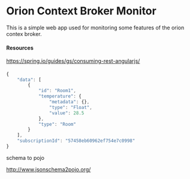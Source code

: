 # Orion Context Broker Monitor

This is a simple web app used for monitoring some features of the orion contex broker.


#### Resources
https://spring.io/guides/gs/consuming-rest-angularjs/

####
```javascript
{
	"data": [
		{
			"id": "Room1",
			"temperature": {
				"metadata": {},
				"type": "Float",
				"value": 28.5
			},
			"type": "Room"
		}
	],
	"subscriptionId": "57458eb60962ef754e7c0998"
}
```

schema to pojo

http://www.jsonschema2pojo.org/